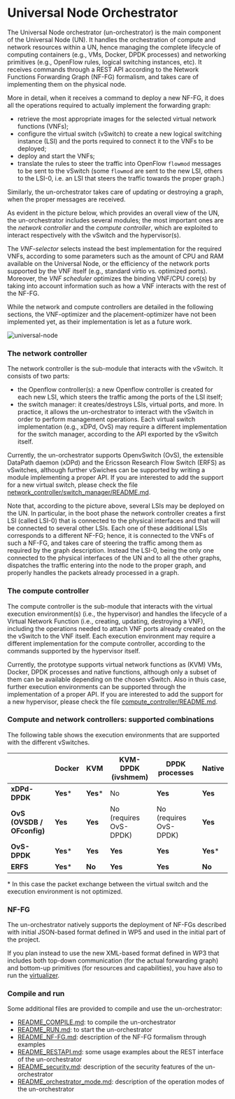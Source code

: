 # Universal Node Orchestrator

The Universal Node orchestrator (un-orchestrator) is the main component of the
Universal Node (UN). It handles the orchestration of compute and network
resources within a UN, hence managing the complete lifecycle of computing
containers (e.g., VMs, Docker, DPDK processes) and
networking primitives (e.g., OpenFlow rules, logical switching instances, etc).
It receives commands through a REST API according to the Network Functions 
Forwarding Graph (NF-FG) formalism, and takes care of implementing them on 
the physical node. 

More in detail, when it receives a command to deploy a new NF-FG, it does all
the operations required to actually implement the forwarding graph:

  * retrieve the most appropriate images for the selected virtual network
    functions (VNFs);
  * configure the virtual switch (vSwitch) to create a new logical switching
    instance (LSI) and the ports required to connect it to the VNFs to be deployed;
  * deploy and start the VNFs;
  * translate the rules to steer the traffic into OpenFlow `flowmod` messages
    to be sent to the vSwitch (some `flowmod` are sent to the new LSI, others
    to the LSI-0, i.e. an LSI that steers the traffic towards the proper graph.)

Similarly, the un-orchestrator takes care of updating or destroying a graph,
when the proper messages are received.

As evident in the picture below, which provides an overall view of the UN, the
un-orchestrator includes several modules; the most important ones are the *network
controller* and the *compute controller*, which are exploited to interact
respectively with the vSwitch and the hypervisor(s).

The *VNF-selector* selects instead the best implementation for the required VNFs, according to some parameters such as the amount of CPU and RAM available on the Universal Node, or the efficiency of the network ports supported by the VNF itself (e.g., standard virtio vs. optimized ports). 
Moreover, the *VNF scheduler* optimizes the binding VNF/CPU core(s) by taking into account information such as how a VNF interacts with the rest of the NF-FG.

While the network and compute controllers are detailed in the following sections, the VNF-optimizer and the placement-optimizer have not been implemented yet, as their implementation is let as a future work.

![universal-node](https://raw.githubusercontent.com/netgroup-polito/un-orchestrator/master/images/universal-node.png)


### The network controller

The network controller is the sub-module that interacts with the vSwitch.
It consists of two parts:

  * the Openflow controller(s): a new Openflow controller is created for each
    new LSI, which steers the traffic among the ports of the LSI itself;
  * the switch manager: it creates/destroys LSIs, virtual ports,
    and more. In practice, it allows the un-orchestrator to
    interact with the vSwitch in order to perform management operations. Each
    virtual switch implementation (e.g., xDPd, OvS) may require a different
    implementation for the switch manager, according to the API exported by 
    the vSwitch itself.

Currently, the un-orchestrator supports OpenvSwitch (OvS), the extensible DataPath daemon
(xDPd) and the Ericsson Research Flow Switch (ERFS) as vSwitches, although further vSwiches can be supported by 
writing a module implementing a proper API.
If you are interested to add the support for a new virtual switch, please
check the file [network_controller/switch_manager/README.md](network_controller/switch_manager/README.md).

Note that, according to the picture above, several LSIs may be deployed on the UN. 
In particular, in the boot phase the network controller creates a first LSI (called LSI-0) 
that is connected to the physical interfaces and that will be connected to several other LSIs.
Each one of these additional LSIs corresponds to a different NF-FG; hence, it is connected to the VNFs 
of such a NF-FG, and takes care of steering the traffic among them as required by the graph description. 
Instead the LSI-0, being the only one connected to the physical interfaces of the UN and to all the other 
graphs, dispatches the traffic entering into the node to the proper graph, and properly 
handles the packets already processed in a graph.

### The compute controller

The compute controller is the sub-module that interacts with the virtual execution 
environment(s) (i.e., the hypervisor) and handles the lifecycle of a Virtual Network 
Function (i.e., creating, updating, destroying a VNF), including the operations needed 
to attach VNF ports already created on the the vSwitch to the VNF itself. Each
execution environment may require a different implementation for the compute
controller, according to the commands supported by the hypervisor itself.

Currently, the prototype supports virtual network functions as (KVM) VMs, Docker,
DPDK processes and native functions, although only a subset of them can be
available depending on the chosen vSwitch.
Also in thuis case, further execution environments can be supported through the implementation
of a proper API. 
If you are interested to add the support for a new hypervisor, please check the
file [compute_controller/README.md](compute_controller/README.md).

### Compute and network controllers: supported combinations

The following table shows the execution environments that
are supported with the different vSwitches.

|                            |   Docker      |    KVM   |   KVM-DPDK (ivshmem)   |     DPDK processes     |  Native   |
|----------------------------|---------------|----------|------------------------|------------------------|-----------|
| **xDPd-DPDK**              |    **Yes***   | **Yes*** |          No            |         **Yes**        | **Yes**   |
| **OvS (OVSDB / OFconfig)** |    **Yes**    | **Yes**  | No (requires OvS-DPDK) | No (requires OvS-DPDK) | **Yes**   |
| **OvS-DPDK**               |    **Yes***   | **Yes**  |        **Yes**         |         **Yes**        | **Yes***  |
| **ERFS**                   |    **Yes***   | **No**   |        **Yes**         |         **Yes**        | **No**    |

\* In this case the packet exchange between the virtual switch and the execution
environment is not optimized.

### NF-FG

The un-orchestrator natively supports the deployment of NF-FGs described with initial 
JSON-based format defined in WP5 and used in the initial part of the project.

If you plan instead to use the new XML-based format defined in WP3 that includes both 
top-down communication (for the actual forwarding graph) and bottom-up primitives (for 
resources and capabilities), you have also to run the [virtualizer](../virtualizer/README.md).


### Compile and run

Some additional files are provided to compile and use the un-orchestrator:

  * [README_COMPILE.md](README_COMPILE.md): to compile the un-orchestrator
  * [README_RUN.md](README_RUN.md): to start the un-orchestrator
  * [README_NF-FG.md](README_NF-FG.md): description of the NF-FG formalism through examples
  * [README_RESTAPI.md](README_RESTAPI.md): some usage examples about the REST interface of
    the un-orchestrator
  * [README_security.md](README_security.md): description of the security features of the un-orchestrator
  * [README_orchestrator_mode.md](README_orchestrator_mode.md): description of the operation modes of the un-orchestrator
